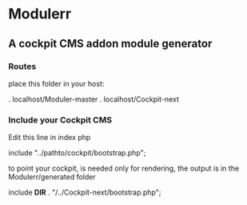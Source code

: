 # Modulerr
## A cockpit CMS addon module generator

### Routes

place this folder in your host:

  . localhost/Moduler-master
  . localhost/Cockpit-next
  
### Include your Cockpit CMS

Edit this line in index php
  
  include "../pathto/cockpit/bootstrap.php";
    
  to point your cockpit, is needed only for rendering, the output is in the Modulerr/generated folder
  
  include __DIR__ . "/../Cockpit-next/bootstrap.php";

